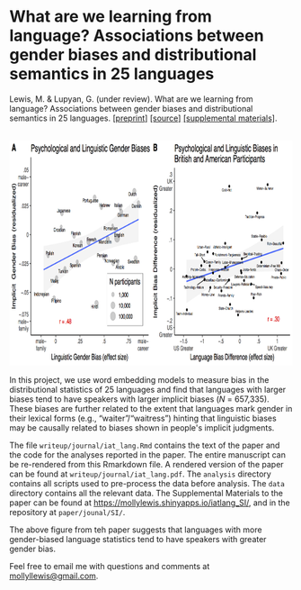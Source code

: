 What are we learning from language? Associations between gender biases and distributional semantics in 25 languages
===

Lewis, M. & Lupyan, G. (under review). What are we learning from language? Associations between gender biases
and distributional semantics in 25 languages. [[preprint]](writeup/journal/iat_lang.pdf) [[source]](writeup/journal/iat_lang.Rmd) [[supplemental materials]](https://mollylewis.shinyapps.io/iatlang_SI/).


<br>

<img src="resources/key_fig.png?raw=true" height="400">

In this project, we use word embedding models to measure bias in the distributional statistics of 25 languages and find that languages with larger biases tend to have speakers with larger implicit biases (_N_ = 657,335). These biases are further related to the extent that languages mark gender in their lexical forms (e.g., “waiter”/“waitress”) hinting that linguistic biases may be causally related to biases shown in people's implicit judgments.

The file `writeup/journal/iat_lang.Rmd` contains the text of the paper and the code for the analyses reported in the paper. The entire manuscript can be re-rendered from this Rmarkdown file. A rendered version of the paper can be found at `writeup/journal/iat_lang.pdf`. The `analysis` directory contains all scripts used to pre-process the data before analysis. The `data` directory contains all the relevant data.  The Supplemental Materials to the paper can be found at https://mollylewis.shinyapps.io/iatlang_SI/, and in the repository at `paper/jounal/SI/`.

The above figure from teh paper suggests that languages with more gender-biased language statistics tend to have speakers with greater gender bias.

Feel free to email me with questions and comments at mollyllewis@gmail.com.
